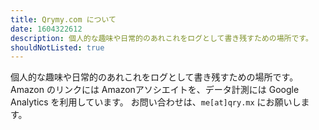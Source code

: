 ```yaml
---
title: Qrymy.com について
date: 1604322612
description: 個人的な趣味や日常的のあれこれをログとして書き残すための場所です。
shouldNotListed: true
---
```

個人的な趣味や日常的のあれこれをログとして書き残すための場所です。
Amazon のリンクには Amazonアソシエイトを、データ計測には Google Analytics を利用しています。
お問い合わせは、`me[at]qry.mx` にお願いします。